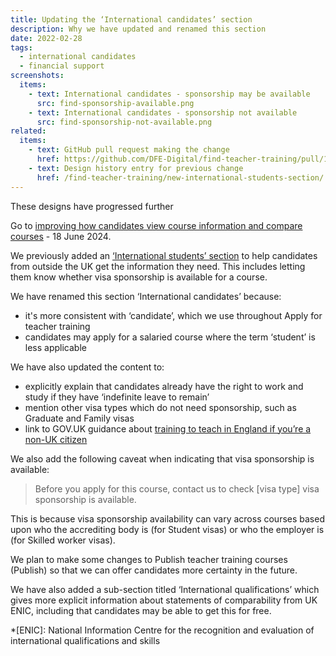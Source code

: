 ```yaml
---
title: Updating the ‘International candidates’ section
description: Why we have updated and renamed this section
date: 2022-02-28
tags:
  - international candidates
  - financial support
screenshots:
  items:
    - text: International candidates - sponsorship may be available
      src: find-sponsorship-available.png
    - text: International candidates - sponsorship not available
      src: find-sponsorship-not-available.png
related:
  items:
    - text: GitHub pull request making the change
      href: https://github.com/DFE-Digital/find-teacher-training/pull/1138
    - text: Design history entry for previous change
      href: /find-teacher-training/new-international-students-section/
---
```


<div class="govuk-inset-text">
  <p class="govuk-heading-s">
    These designs have progressed further
  </p>
  Go to <a href="https://becoming-a-teacher.design-history.education.gov.uk/find-teacher-training/improving-course-pages/?">improving how candidates view course information and compare courses</a> - 18 June 2024.
</div>

We previously added an [‘International students’ section](/find-teacher-training/new-international-students-section/) to help candidates from outside the UK get the information they need. This includes letting them know whether visa sponsorship is available for a course.

We have renamed this section ‘International candidates’ because:

- it's more consistent with ‘candidate’, which we use throughout Apply for teacher training
- candidates may apply for a salaried course where the term ‘student’ is less applicable

We have also updated the content to:

- explicitly explain that candidates already have the right to work and study if they have ‘indefinite leave to remain’
- mention other visa types which do not need sponsorship, such as Graduate and Family visas
- link to GOV.UK guidance about [training to teach in England if you’re a non-UK citizen](https://www.gov.uk/government/publications/train-to-teach-in-england-non-uk-applicants/train-to-teach-in-england-if-youre-a-non-uk-citizen)

We also add the following caveat when indicating that visa sponsorship is available:

> Before you apply for this course, contact us to check [visa type] visa sponsorship is available.

This is because visa sponsorship availability can vary across courses based upon who the accrediting body is (for Student visas) or who the employer is (for Skilled worker visas).

We plan to make some changes to Publish teacher training courses (Publish) so that we can offer candidates more certainty in the future.

We have also added a sub-section titled ‘International qualifications’ which gives more explicit information about statements of comparability from UK ENIC, including that candidates may be able to get this for free.

*[ENIC]: National Information Centre for the recognition and evaluation of international qualifications and skills
